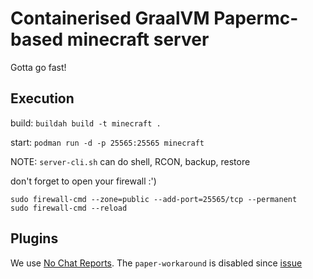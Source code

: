 # Containerised GraalVM Papermc-based minecraft server
Gotta go fast!

## Execution
build:
`buildah build -t minecraft .`

start:
`podman run -d -p 25565:25565 minecraft`

NOTE: `server-cli.sh` can do shell, RCON, backup, restore

don't forget to open your firewall :')
```
sudo firewall-cmd --zone=public --add-port=25565/tcp --permanent
sudo firewall-cmd --reload
```

## Plugins
We use [No Chat Reports](https://www.spigotmc.org/resources/no-chat-reports.102990/).
The `paper-workaround` is disabled since [issue](https://github.com/teakivy/NoChatReports/issues/6)
